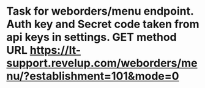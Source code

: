 # Task for weborders/menu endpoint. Auth key and Secret code taken from api keys in settings. GET method URL https://lt-support.revelup.com/weborders/menu/?establishment=101&mode=0
